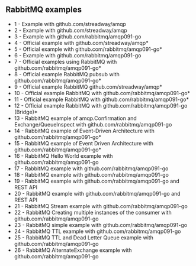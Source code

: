 ## RabbitMQ examples

- 1 - Example with github.com/streadway/amqp
- 2 - Example with github.com/streadway/amqp
- 3 - Example with github.com/rabbitmq/amqp091-go
- 4 - Official example with github.com/streadway/amqp\*
- 5 - Official example with github.com/rabbitmq/amqp091-go\*
- 6 - Example with github.com/rabbitmq/amqp091-go
- 7 - Official examples using RabbitMQ with github.com/rabbitmq/amqp091-go\*
- 8 - Official example RabbitMQ pubsub with github.com/rabbitmq/amqp091-go\*
- 9 - Official example RabbitMQ github.com/streadway/amqp\*
- 10 - Official example RabbitMQ with github.com/rabbitmq/amqp091-go\*
- 11 - Official example RabbitMQ with github.com/rabbitmq/amqp091-go\*
- 12 - Official example RabbitMQ with github.com/rabbitmq/amqp091-go (Bridge)\*
- 13 - RabbitMQ example of amqp.Confirmation and Exchange/QueueInspect with github.com/rabbitmq/amqp091-go
- 14 - RabbitMQ example of Event-Driven Architecture with github.com/rabbitmq/amqp091-go\*
- 15 - RabbitMQ example of Event Driven Architecture with github.com/rabbitmq/amqp091-go\*
- 16 - RabbitMQ Hello World example with github.com/rabbitmq/amqp091-go
- 17 - RabbitMQ example with github.com/rabbitmq/amqp091-go
- 18 - RabbitMQ example with github.com/rabbitmq/amqp091-go
- 19 - RabbitMQ example with github.com/rabbitmq/amqp091-go and REST API
- 20 - RabbitMQ example with github.com/rabbitmq/amqp091-go and REST API
- 21 - RabbitMQ Stream example with github.com/rabbitmq/amqp091-go
- 22 - RabbitMQ Creating multiple instances of the consumer with github.com/rabbitmq/amqp091-go
- 23 - RabbitMQ simple example with github.com/rabbitmq/amqp091-go
- 24 - RabbitMQ TTL example with github.com/rabbitmq/amqp091-go
- 25 - RabbitMQ TTL and Dead Letter Queue example with github.com/rabbitmq/amqp091-go
- 26 - RabbitMQ AlternateExchange example with github.com/rabbitmq/amqp091-go
